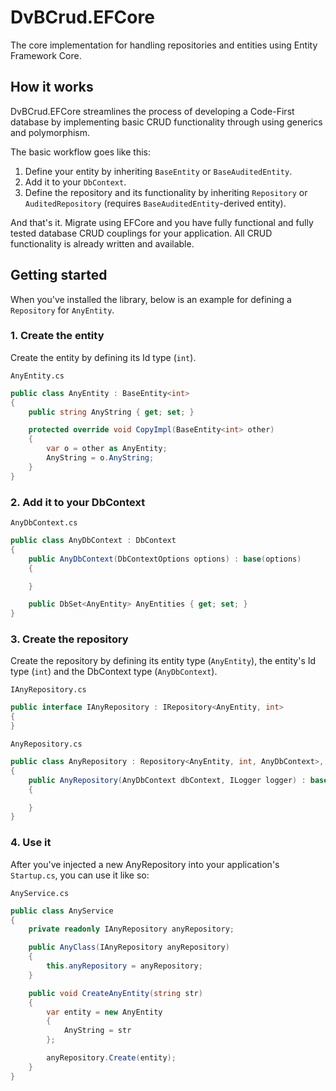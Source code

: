 # DvBCrud.EFCore

The core implementation for handling repositories and entities using Entity Framework Core.

## How it works

DvBCrud.EFCore streamlines the process of developing a Code-First database by implementing basic CRUD functionality through using generics and polymorphism.

The basic workflow goes like this:

1. Define your entity by inheriting `BaseEntity` or `BaseAuditedEntity`.
2. Add it to your `DbContext`.
3. Define the repository and its functionality by inheriting `Repository` or `AuditedRepository` (requires `BaseAuditedEntity`-derived entity).

And that's it. Migrate using EFCore and you have fully functional and fully tested database CRUD couplings for your application. 
All CRUD functionality is already written and available.

## Getting started

When you've installed the library, below is an example for defining a `Repository` for `AnyEntity`.

### 1. Create the entity

Create the entity by defining its Id type (`int`).

`AnyEntity.cs`
```cs
public class AnyEntity : BaseEntity<int>
{
    public string AnyString { get; set; }

    protected override void CopyImpl(BaseEntity<int> other)
    {
        var o = other as AnyEntity;
        AnyString = o.AnyString;
    }
}
```

### 2. Add it to your DbContext

`AnyDbContext.cs`
```cs
public class AnyDbContext : DbContext
{
    public AnyDbContext(DbContextOptions options) : base(options)
    {

    }

    public DbSet<AnyEntity> AnyEntities { get; set; }
}
```

### 3. Create the repository

Create the repository by defining its entity type (`AnyEntity`), the entity's Id type (`int`) and the DbContext type (`AnyDbContext`).

`IAnyRepository.cs`
```cs
public interface IAnyRepository : IRepository<AnyEntity, int>
{
}
```

`AnyRepository.cs`
```cs
public class AnyRepository : Repository<AnyEntity, int, AnyDbContext>, IAnyRepository
{
    public AnyRepository(AnyDbContext dbContext, ILogger logger) : base(dbContext, logger)
    {

    }
}
```

### 4. Use it

After you've injected a new AnyRepository into your application's `Startup.cs`, you can use it like so:

`AnyService.cs`
```cs
public class AnyService
{
    private readonly IAnyRepository anyRepository;

    public AnyClass(IAnyRepository anyRepository)
    {
        this.anyRepository = anyRepository;
    }

    public void CreateAnyEntity(string str)
    {
        var entity = new AnyEntity 
        {
            AnyString = str
        };

        anyRepository.Create(entity);
    }
}
```
